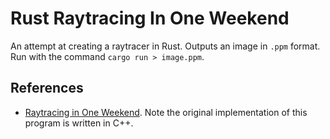 # Rust Raytracing In One Weekend

An attempt at creating a raytracer in Rust. Outputs an image in `.ppm` format. Run with the command `cargo run > image.ppm`.

## References

- [Raytracing in One Weekend](https://raytracing.github.io/books/RayTracingInOneWeekend.html). Note the original implementation of this program is written in C++.
